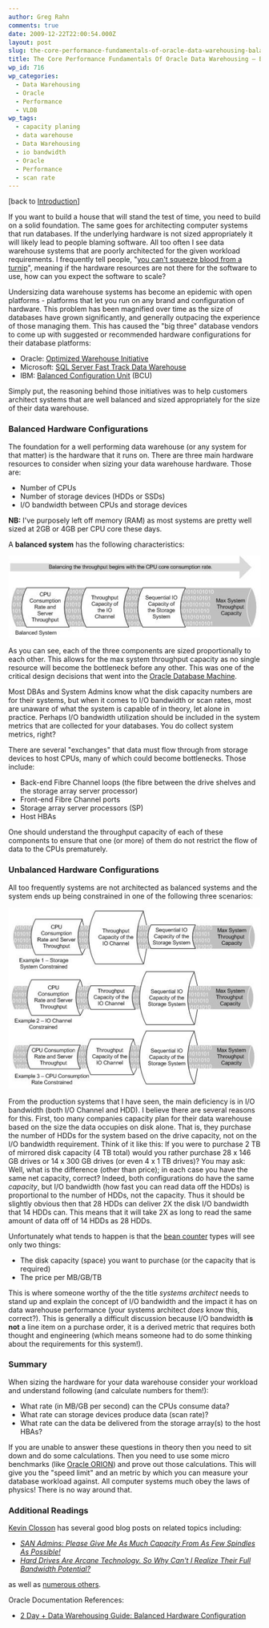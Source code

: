 ```yaml
---
author: Greg Rahn
comments: true
date: 2009-12-22T22:00:54.000Z
layout: post
slug: the-core-performance-fundamentals-of-oracle-data-warehousing-balanced-hardware-configuration
title: The Core Performance Fundamentals Of Oracle Data Warehousing – Balanced Hardware Configuration
wp_id: 716
wp_categories:
  - Data Warehousing
  - Oracle
  - Performance
  - VLDB
wp_tags:
  - capacity planing
  - data warehouse
  - Data Warehousing
  - io bandwidth
  - Oracle
  - Performance
  - scan rate
---
```


[back to [Introduction](/2009/12/14/the-core-performance-fundamentals-of-oracle-data-warehousing-introduction/)]

If you want to build a house that will stand the test of time, you need to build on a solid foundation.  The same goes for architecting computer systems that run databases.  If the underlying hardware is not sized appropriately it will likely lead to people blaming software.  All too often I see data warehouse systems that are poorly architected for the given workload requirements.  I frequently tell people, "[you can't squeeze blood from a turnip](http://en.wikipedia.org/wiki/Wikipedia:You_can't_squeeze_blood_from_a_turnip)", meaning if the hardware resources are not there for the software to use, how can you expect the software to scale?

Undersizing data warehouse systems has become an epidemic with open platforms - platforms that let you run on any brand and configuration of hardware.  This problem has been magnified over time as the size of databases have grown significantly, and generally outpacing the experience of those managing them.  This has caused the "big three" database vendors to come up with suggested or recommended hardware configurations for their database platforms:

- Oracle: [Optimized Warehouse Initiative](http://www.oracle.com/solutions/business_intelligence/optimized-warehouse-initiative.html)
- Microsoft: [SQL Server Fast Track Data Warehouse](http://www.microsoft.com/Sqlserver/2008/en/us/fasttrack.aspx)
- IBM: [Balanced Configuration Unit](http://publib.boulder.ibm.com/infocenter/db2luw/v8/index.jsp?topic=/com.ibm.db2.udb.bcu.doc/c0012182.htm) (BCU) 

Simply put, the reasoning behind those initiatives was to help customers architect systems that are well balanced and sized appropriately for the size of their data warehouse.

### Balanced Hardware Configurations

The foundation for a well performing data warehouse (or any system for that matter) is the hardware that it runs on.  There are three main hardware resources to consider when sizing your data warehouse hardware.  Those are:

* Number of CPUs 
* Number of storage devices (HDDs or SSDs) 
* I/O bandwidth between CPUs and storage devices 

**NB:** I've purposely left off memory (RAM) as most systems are pretty well sized at 2GB or 4GB per CPU core these days.

A **balanced system** has the following characteristics:

![dd459146image013en-us.jpg](/assets/dd459146image013en-us.jpg)

As you can see, each of the three components are sized proportionally to each other.  This allows for the max system throughput capacity as no single resource will become the bottleneck before any other.  This was one of the critical design decisions that went into the [Oracle Database Machine](http://www.oracle.com/database/database-machine.html).

Most DBAs and System Admins know what the disk capacity numbers are for their systems, but when it comes to I/O bandwidth or scan rates, most are unaware of what the system is capable of in theory, let alone in practice.  Perhaps I/O bandwidth utilization should be included in the system metrics that are collected for your databases.  You do collect system metrics, right?

There are several "exchanges" that data must flow through from storage devices to host CPUs, many of which could become bottlenecks. Those include:

- Back-end Fibre Channel loops (the fibre between the drive shelves and the storage array server processor) 
- Front-end Fibre Channel ports 
- Storage array server processors (SP) 
- Host HBAs 

One should understand the throughput capacity of each of these components to ensure that one (or more) of them do not restrict the flow of data to the CPUs prematurely.

### Unbalanced Hardware Configurations

All too frequently systems are not architected as balanced systems and the system ends up being constrained in one of the following three scenarios:

![dd459146image011en-us.jpg](/assets/dd459146image011en-us.jpg)

From the production systems that I have seen, the main deficiency is in I/O bandwidth (both I/O Channel and HDD).  I believe there are several reasons for this.  First, too many companies capacity plan for their data warehouse based on the size the data occupies on disk alone.  That is, they purchase the number of HDDs for the system based on the drive capacity, not on the I/O bandwidth requirement.  Think of it like this:  If you were to purchase 2 TB of mirrored disk capacity (4 TB total) would you rather purchase 28 x 146 GB drives or 14 x 300 GB drives (or even 4 x 1 TB drives)?  You may ask: Well, what is the difference (other than price); in each case you have the same net capacity, correct?  Indeed, both configurations do have the same _capacity_, but I/O bandwidth (how fast you can read data off the HDDs) is proportional to the number of HDDs, not the capacity.  Thus it should be slightly obvious then that 28 HDDs can deliver 2X the disk I/O bandwidth that 14 HDDs can.  This means that it will take 2X as long to read the same amount of data off of 14 HDDs as 28 HDDs.

Unfortunately what tends to happen is that the [bean counter](http://en.wikipedia.org/wiki/Bean_counter) types will see only two things:

- The disk capacity (space) you want to purchase (or the capacity that is required) 
- The price per MB/GB/TB 

This is where someone worthy of the the title _systems architect_ needs to stand up and explain the concept of I/O bandwidth and the impact it has on data warehouse performance (your systems architect _does_ know this, correct?).  This is generally a difficult discussion because I/O bandwidth **is not** a line item on a purchase order, it is a derived metric that requires both thought and engineering (which means someone had to do some thinking about the requirements for this system!).

### Summary

When sizing the hardware for your data warehouse consider your workload and understand following (and calculate numbers for them!):

- What rate (in MB/GB per second) can the CPUs consume data?
- What rate can storage devices produce data (scan rate)?
- What rate can the data be delivered from the storage array(s) to the host HBAs?

If you are unable to answer these questions in theory then you need to sit down and do some calculations.  Then you need to use some micro benchmarks (like [Oracle ORION](http://www.oracle.com/technology/software/tech/orion/index.html)) and prove out those calculations.  This will give you the "speed limit" and an metric by which you can measure your database workload against.  All computer systems much obey the laws of physics!  There is no way around that.

### Additional Readings

[Kevin Closson](http://kevinclosson.wordpress.com/) has several good blog posts on related topics including:

- _[SAN Admins: Please Give Me As Much Capacity From As Few Spindles As Possible!](http://kevinclosson.wordpress.com/2007/06/10/please-give-me-as-much-capacity-from-as-few-spindles-as-possible/)_
- _[Hard Drives Are Arcane Technology. So Why Can't I Realize Their Full Bandwidth Potential?](http://kevinclosson.wordpress.com/2007/08/13/hard-drives-are-archane-technology-why-cant-i-realize-their-full-bandwidth-potential/)_

as well as [numerous others](http://kevinclosson.wordpress.com/kevin-closson-index/general-performance-and-io-topics/).

Oracle Documentation References:

- [2 Day + Data Warehousing Guide: Balanced Hardware Configuration](http://download.oracle.com/docs/cd/E11882_01/server.112/e10578/tdpdw_system.htm#CFHFJEDD)
